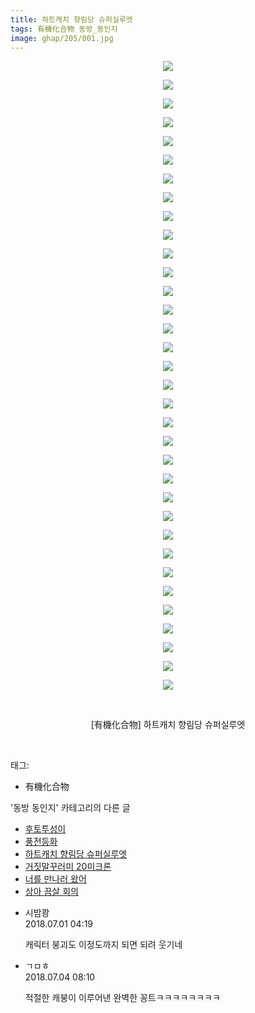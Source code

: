 ```yaml
---
title: 하트캐치 향림당 슈퍼실루엣
tags: 有機化合物 동방_동인지
image: ghap/205/001.jpg
---
```

<div class="article">
<p style="text-align: center; clear: none; float: none;"><img src="{{ site.nasurl }}/ghap/205/001.jpg"/></p>
<p style="text-align: center; clear: none; float: none;"><img src="{{ site.nasurl }}/ghap/205/002.jpg"/></p>
<p style="text-align: center; clear: none; float: none;"><img src="{{ site.nasurl }}/ghap/205/003.jpg"/></p>
<p style="text-align: center; clear: none; float: none;"><img src="{{ site.nasurl }}/ghap/205/004.jpg"/></p>
<p style="text-align: center; clear: none; float: none;"><img src="{{ site.nasurl }}/ghap/205/005.jpg"/></p>
<p style="text-align: center; clear: none; float: none;"><img src="{{ site.nasurl }}/ghap/205/006.jpg"/></p>
<p style="text-align: center; clear: none; float: none;"><img src="{{ site.nasurl }}/ghap/205/007.jpg"/></p>
<p style="text-align: center; clear: none; float: none;"><img src="{{ site.nasurl }}/ghap/205/008.jpg"/></p>
<p style="text-align: center; clear: none; float: none;"><img src="{{ site.nasurl }}/ghap/205/009.jpg"/></p>
<p style="text-align: center; clear: none; float: none;"><img src="{{ site.nasurl }}/ghap/205/010.jpg"/></p>
<p style="text-align: center; clear: none; float: none;"><img src="{{ site.nasurl }}/ghap/205/011.jpg"/></p>
<p style="text-align: center; clear: none; float: none;"><img src="{{ site.nasurl }}/ghap/205/012.jpg"/></p>
<p style="text-align: center; clear: none; float: none;"><img src="{{ site.nasurl }}/ghap/205/013.jpg"/></p>
<p style="text-align: center; clear: none; float: none;"><img src="{{ site.nasurl }}/ghap/205/014.jpg"/></p>
<p style="text-align: center; clear: none; float: none;"><img src="{{ site.nasurl }}/ghap/205/015.jpg"/></p>
<p style="text-align: center; clear: none; float: none;"><img src="{{ site.nasurl }}/ghap/205/016.jpg"/></p>
<p style="text-align: center; clear: none; float: none;"><img src="{{ site.nasurl }}/ghap/205/017.jpg"/></p>
<p style="text-align: center; clear: none; float: none;"><img src="{{ site.nasurl }}/ghap/205/018.jpg"/></p>
<p style="text-align: center; clear: none; float: none;"><img src="{{ site.nasurl }}/ghap/205/019.jpg"/></p>
<p style="text-align: center; clear: none; float: none;"><img src="{{ site.nasurl }}/ghap/205/020.jpg"/></p>
<p style="text-align: center; clear: none; float: none;"><img src="{{ site.nasurl }}/ghap/205/021.jpg"/></p>
<p style="text-align: center; clear: none; float: none;"><img src="{{ site.nasurl }}/ghap/205/022.jpg"/></p>
<p style="text-align: center; clear: none; float: none;"><img src="{{ site.nasurl }}/ghap/205/023.jpg"/></p>
<p style="text-align: center; clear: none; float: none;"><img src="{{ site.nasurl }}/ghap/205/024.jpg"/></p>
<p style="text-align: center; clear: none; float: none;"><img src="{{ site.nasurl }}/ghap/205/025.jpg"/></p>
<p style="text-align: center; clear: none; float: none;"><img src="{{ site.nasurl }}/ghap/205/026.jpg"/></p>
<p style="text-align: center; clear: none; float: none;"><img src="{{ site.nasurl }}/ghap/205/027.jpg"/></p>
<p style="text-align: center; clear: none; float: none;"><img src="{{ site.nasurl }}/ghap/205/028.jpg"/></p>
<p style="text-align: center; clear: none; float: none;"><img src="{{ site.nasurl }}/ghap/205/029.jpg"/></p>
<p style="text-align: center; clear: none; float: none;"><img src="{{ site.nasurl }}/ghap/205/030.jpg"/></p>
<p style="text-align: center; clear: none; float: none;"><img src="{{ site.nasurl }}/ghap/205/031.jpg"/></p>
<p style="text-align: center; clear: none; float: none;"><img src="{{ site.nasurl }}/ghap/205/032.jpg"/></p>
<p style="text-align: center; clear: none; float: none;"><img src="{{ site.nasurl }}/ghap/205/033.jpg"/></p>
<p style="text-align: center; clear: none; float: none;"><img src="{{ site.nasurl }}/ghap/205/034.jpg"/></p>
<p style="text-align: center; clear: none; float: none;"><br/></p>
<p style="text-align: center; clear: none; float: none;">[有機化合物] 하트캐치 향림당 슈퍼실루엣</p>
<p><br/></p>
</div><div class="tagTrail">
<p>태그: </p>
<ul>
<li>有機化合物</li>
</ul>
</div><div class="another">
<p>'동방 동인지' 카테고리의 다른 글</p>
<ul>
<li><a href="/2016-06-19-ghap_207">후토투성이</a></li>
<li><a href="/2016-06-19-ghap_206">풍전등화</a></li>
<li><a href="/2016-06-19-ghap_205">하트캐치 향림당 슈퍼실루엣</a></li>
<li><a href="/2016-06-19-ghap_204">거짓말꾸러미 20미크론</a></li>
<li><a href="/2016-06-19-ghap_203">너를 만나러 왔어</a></li>
<li><a href="/2016-06-19-ghap_202">상아 끔살 회의</a></li>
</ul>
</div><div class="cb_module cb_fluid">
<div class="cb_wrt cb_profile">
<div class="comment">
<ul>
<li class="cb_thumb_off" id="comment15279157">
<div class="cb_comment_area">
<div class="cb_info_area">
<div class="cb_section">
<span class="cb_nick_name">시밤쾅</span>
</div>
<div class="cb_section">
<span class="cb_date">2018.07.01 04:19 </span>
</div>
</div>
<div class="cb_dsc_comment">
<p class="cb_dsc">
											캐릭터 붕괴도 이정도까지 되면 되려 웃기네
										</p>
</div>
</div></li>
<li class="cb_thumb_off" id="comment15280441">
<div class="cb_comment_area">
<div class="cb_info_area">
<div class="cb_section">
<span class="cb_nick_name">ㄱㅁㅎ</span>
</div>
<div class="cb_section">
<span class="cb_date">2018.07.04 08:10 </span>
</div>
</div>
<div class="cb_dsc_comment">
<p class="cb_dsc">
											적절한 캐붕이 이루어낸 완벽한 꽁트ㅋㅋㅋㅋㅋㅋㅋㅋ
										</p>
</div>
</div></li>
</ul>
</div>
</div><!-- commentList close -->
</div>